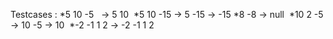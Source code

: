 Testcases :
*5  10  -5    ->  5  10
​
*5  10  -15  -> 5  -15  ->  -15
​
*8  -8  ->  null
​
*10  2  -5  -> 10  -5  ->  10
​
*-2  -1  1  2  ->  -2  -1  1  2